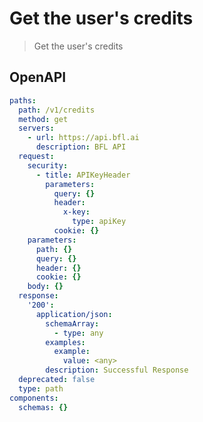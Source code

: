 # Get the user's credits

> Get the user's credits

## OpenAPI

````yaml https://api.bfl.ai/openapi.json get /v1/credits
paths:
  path: /v1/credits
  method: get
  servers:
    - url: https://api.bfl.ai
      description: BFL API
  request:
    security:
      - title: APIKeyHeader
        parameters:
          query: {}
          header:
            x-key:
              type: apiKey
          cookie: {}
    parameters:
      path: {}
      query: {}
      header: {}
      cookie: {}
    body: {}
  response:
    '200':
      application/json:
        schemaArray:
          - type: any
        examples:
          example:
            value: <any>
        description: Successful Response
  deprecated: false
  type: path
components:
  schemas: {}

````